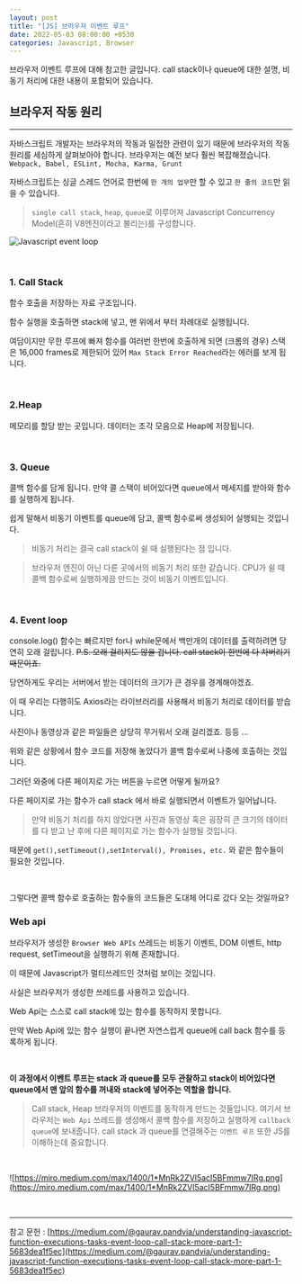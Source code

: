 ```yaml
---
layout: post
title: "[JS] 브라우저 이벤트 루프"
date: 2022-05-03 08:00:00 +0530
categories: Javascript, Browser
---
```


브라우저 이벤트 루프에 대해 참고한 글입니다. call stack이나 queue에 대한 설명, 비동기 처리에 대한 내용이 포함되어 있습니다.

## 브라우저 작동 원리

<hr>

자바스크립트 개발자는 브라우저의 작동과 밀접한 관련이 있기 때문에 브라우저의 작동원리를 세심하게 살펴보아야 합니다. 브라우저는 예전 보다 훨씬 복잡해졌습니다. `Webpack, Babel, ESLint, Mocha, Karma, Grunt`

자바스크립트는 싱글 스레드 언어로 한번에 `한 개의 업무`만 할 수 있고 `한 줄의 코드`만 읽을 수 있습니다.

> `single call stack`, `heap`, `queue`로 이루어져 Javascript Concurrency Model(흔히 V8엔진이라고 불리는)를 구성합니다.

![Javascript event loop](https://miro.medium.com/max/1400/1*-MMBHKy_ZxCrouecRqvsBg.png)

<br>

### 1. Call Stack

함수 호출을 저장하는 자료 구조입니다.

함수 실행을 호출하면 stack에 넣고, 맨 위에서 부터 차례대로 실행됩니다.

여담이지만 무한 루프에 빠져 함수를 여러번 한번에 호출하게 되면 (크롬의 경우) 스택은 16,000 frames로 제한되어 있어 `Max Stack Error Reached`라는 에러를 보게 됩니다.

<br>

### 2.Heap

메모리를 할당 받는 곳입니다. 데이터는 조각 모음으로 Heap에 저장됩니다.

<br>

### 3. Queue

콜백 함수를 담게 됩니다. 만약 콜 스택이 비어있다면 queue에서 메세지를 받아와 함수를 실행하게 됩니다.

쉽게 말해서 비동기 이벤트를 queue에 담고, 콜백 함수로써 생성되어 실행되는 것입니다.

> 비동기 처리는 결국 call stack이 쉴 때 실행된다는 점 입니다.

> 브라우저 엔진이 아닌 다른 곳에서의 비동기 처리 또한 같습니다. CPU가 쉴 때 콜백 함수로써 실행하게끔 만드는 것이 비동기 이벤트입니다.

<br>

### 4. Event loop

console.log() 함수는 빠르지만 for나 while문에서 백만개의 데이터를 출력하려면 당연히 오래 걸립니다. ~~P.S. 오래 걸리지도 않을 겁니다. call stack이 한번에 다 차버리기 때문이죠.~~

당연하게도 우리는 서버에서 받는 데이터의 크기가 큰 경우를 경계해야겠죠.

이 때 우리는 다행히도 Axios라는 라이브러리를 사용해서 비동기 처리로 데이터를 받습니다.

사진이나 동영상과 같은 파일들은 상당히 무거워서 오래 걸리겠죠. 등등 ...

위와 같은 상황에서 함수 코드를 저장해 놓았다가 콜백 함수로써 나중에 호출하는 것입니다.

그러던 와중에 다른 페이지로 가는 버튼을 누르면 어떻게 될까요?

다른 페이지로 가는 함수가 call stack 에서 바로 실행되면서 이벤트가 일어납니다.

> 만약 비동기 처리를 하지 않았다면 사진과 동영상 혹은 굉장히 큰 크기의 데이터를 다 받고 난 후에 다른 페이지로 가는 함수가 실행될 것입니다.

때문에 `get(),setTimeout(),setInterval(), Promises, etc.` 와 같은 함수들이 필요한 것입니다.

<br>

그렇다면 콜백 함수로 호출하는 함수들의 코드들은 도대체 어디로 갔다 오는 것일까요?

### Web api

브라우저가 생성한 `Browser Web APIs` 쓰레드는 비동기 이벤트, DOM 이벤트, http request, setTimeout을 실행하기 위해 존재합니다.

이 때문에 Javascript가 멀티쓰레드인 것처럼 보이는 것입니다.

사실은 브라우저가 생성한 쓰레드를 사용하고 있습니다.

Web Api는 스스로 call stack에 있는 함수를 동작하지 못합니다.

만약 Web Api에 있는 함수 실행이 끝나면 자연스럽게 queue에 call back 함수를 등록하게 됩니다.

 <br>

**이 과정에서 이벤트 루프는 stack 과 queue를 모두 관찰하고 stack이 비어있다면 queue에서 맨 앞의 함수를 꺼내와 stack에 넣어주는 역할을 합니다.**

> Call stack, Heap 브라우저의 이벤트를 동작하게 만드는 것들입니다. 여기서 브라우저는 `Web Api` 쓰레드를 생성해서 콜백 함수를 저장하고 실행하게 `callback queue`에 보내줍니다. call stack 과 queue를 연결해주는 `이벤트 루프` 또한 JS를 이해하는데 중요합니다.

<br>

![https://miro.medium.com/max/1400/1*MnRk2ZVl5acI5BFmmw7IRg.png](https://miro.medium.com/max/1400/1*MnRk2ZVl5acI5BFmmw7IRg.png)

<br>
<hr>

참고 문헌 : [https://medium.com/@gaurav.pandvia/understanding-javascript-function-executions-tasks-event-loop-call-stack-more-part-1-5683dea1f5ec](https://medium.com/@gaurav.pandvia/understanding-javascript-function-executions-tasks-event-loop-call-stack-more-part-1-5683dea1f5ec)
